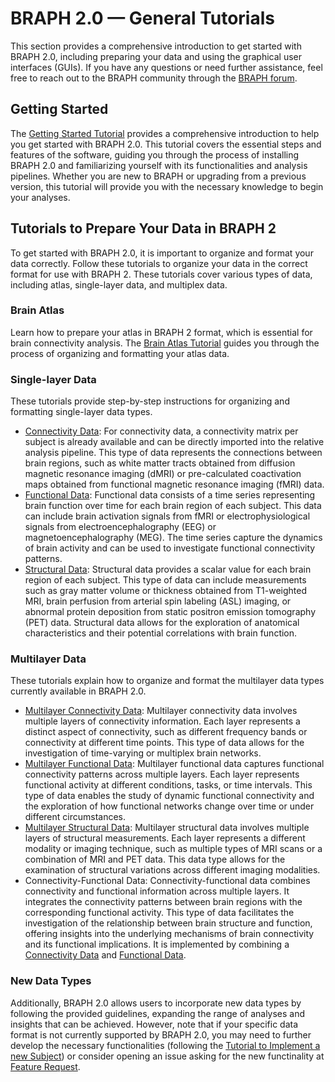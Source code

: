 # BRAPH 2.0 — General Tutorials

This section provides a comprehensive introduction to get started with BRAPH 2.0, including preparing your data and using the graphical user interfaces (GUIs). If you have any questions or need further assistance, feel free to reach out to the BRAPH community through the [BRAPH forum](http://braph.org/forums).

## Getting Started

The [Getting Started Tutorial](tutorials/general/tut_braph2.pdf) provides a comprehensive introduction to help you get started with BRAPH 2.0. This tutorial covers the essential steps and features of the software, guiding you through the process of installing BRAPH 2.0 and familiarizing yourself with its functionalities and analysis pipelines. Whether you are new to BRAPH or upgrading from a previous version, this tutorial will provide you with the necessary knowledge to begin your analyses.

## Tutorials to Prepare Your Data in BRAPH 2

To get started with BRAPH 2.0, it is important to organize and format your data correctly. Follow these tutorials to organize your data in the correct format for use with BRAPH 2. These tutorials cover various types of data, including atlas, single-layer data, and multiplex data.

### Brain Atlas

Learn how to prepare your atlas in BRAPH 2 format, which is essential for brain connectivity analysis. The [Brain Atlas Tutorial](tut_ba) guides you through the process of organizing and formatting your atlas data.

### Single-layer Data

These tutorials provide step-by-step instructions for organizing and formatting single-layer data types. 
- [Connectivity Data](tut_gr_con): For connectivity data, a connectivity matrix per subject is already available and can be directly imported into the relative analysis pipeline. This type of data represents the connections between brain regions, such as white matter tracts obtained from diffusion magnetic resonance imaging (dMRI) or pre-calculated coactivation maps obtained from functional magnetic resonance imaging (fMRI) data.
- [Functional Data](tut_gr_fun): Functional data consists of a time series representing brain function over time for each brain region of each subject. This data can include brain activation signals from fMRI or electrophysiological signals from electroencephalography (EEG) or magnetoencephalography (MEG). The time series capture the dynamics of brain activity and can be used to investigate functional connectivity patterns.
- [Structural Data](tut_gr_st): Structural data provides a scalar value for each brain region of each subject. This type of data can include measurements such as gray matter volume or thickness obtained from T1-weighted MRI, brain perfusion from arterial spin labeling (ASL) imaging, or abnormal protein deposition from static positron emission tomography (PET) data. Structural data allows for the exploration of anatomical characteristics and their potential correlations with brain function.

### Multilayer Data

These tutorials explain how to organize and format the multilayer data types currently available in BRAPH 2.0.
- [Multilayer Connectivity Data](tut_gr_con_mp): Multilayer connectivity data involves multiple layers of connectivity information. Each layer represents a distinct aspect of connectivity, such as different frequency bands or connectivity at different time points. This type of data allows for the investigation of time-varying or multiplex brain networks.
- [Multilayer Functional Data](tut_gr_fun_mp): Multilayer functional data captures functional connectivity patterns across multiple layers. Each layer represents functional activity at different conditions, tasks, or time intervals. This type of data enables the study of dynamic functional connectivity and the exploration of how functional networks change over time or under different circumstances.
- [Multilayer Structural Data](tut_gr_st_mp): Multilayer structural data involves multiple layers of structural measurements. Each layer represents a different modality or imaging technique, such as multiple types of MRI scans or a combination of MRI and PET data. This data type allows for the examination of structural variations across different imaging modalities.
- Connectivity-Functional Data: Connectivity-functional data combines connectivity and functional information across multiple layers. It integrates the connectivity patterns between brain regions with the corresponding functional activity. This type of data facilitates the investigation of the relationship between brain structure and function, offering insights into the underlying mechanisms of brain connectivity and its functional implications. It is implemented by combining a [Connectivity Data](tut_gr_con) and [Functional Data](tut_gr_fun).

### New Data Types

Additionally, BRAPH 2.0 allows users to incorporate new data types by following the provided guidelines, expanding the range of analyses and insights that can be achieved. However, note that if your specific data format is not currently supported by BRAPH 2.0, you may need to further develop the necessary functionalities (following the [Tutorial to Implement a new Subject](../developers/dev_subject/dev_subject.pdf)) or consider opening an issue asking for the new functinality at [Feature Request](https://github.com/giovannivolpe/BRAPH-2-Matlab-beta/issues/new?assignees=&labels=enhancement&projects=&template=feature_request.md&title=).
